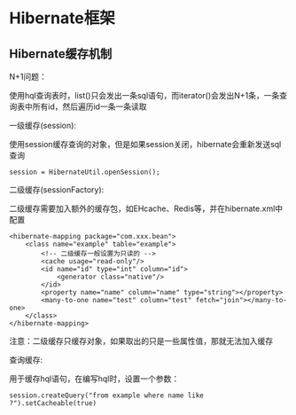 # Hibernate框架
## Hibernate缓存机制
<p>N+1问题：</p>
<p>使用hql查询表时，list()只会发出一条sql语句，而iterator()会发出N+1条，一条查询表中所有id，然后遍历id一条一条读取</p>
<p>一级缓存(session):</p>
<p>使用session缓存查询的对象，但是如果session关闭，hibernate会重新发送sql查询</p>

```
session = HibernateUtil.openSession();
```

<p>二级缓存(sessionFactory):</p>
<p>二级缓存需要加入额外的缓存包，如EHcache、Redis等，并在hibernate.xml中配置</p>

```
<hibernate-mapping package="com.xxx.bean">
    <class name="example" table="example">
        <!-- 二级缓存一般设置为只读的 -->
        <cache usage="read-only"/>
        <id name="id" type="int" column="id">
            <generator class="native"/>
        </id>
        <property name="name" column="name" type="string"></property>
        <many-to-one name="test" column="test" fetch="join"></many-to-one>
    </class>
</hibernate-mapping>
```

<p>注意：二级缓存只缓存对象，如果取出的只是一些属性值，那就无法加入缓存</p>
<p>查询缓存:</p>
<p>用于缓存hql语句，在编写hql时，设置一个参数：</p>

```
session.createQuery("from example where name like ?").setCacheable(true)
```
